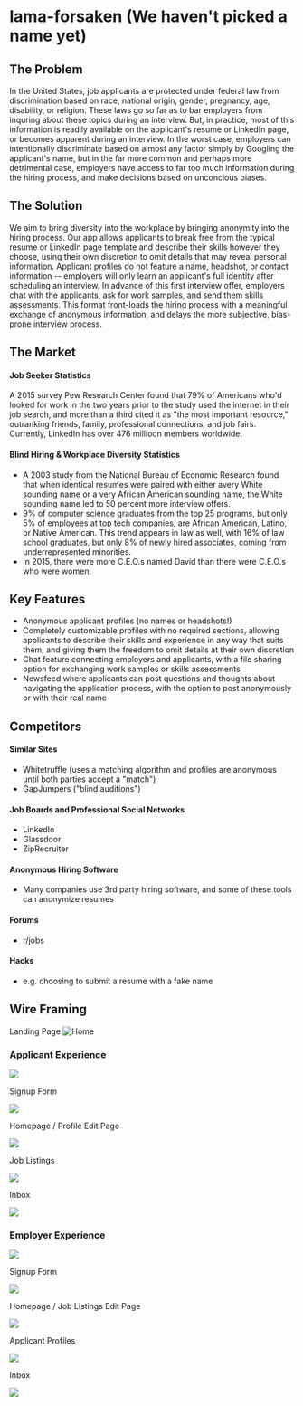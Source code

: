 # lama-forsaken (We haven't picked a name yet) 

## The Problem 

In the United States, job applicants are protected under federal law from discrimination based on race, national origin, gender, pregnancy, age, disability, or religion. These laws go so far as to bar employers from inquring about these topics during an interview. But, in practice, most of this information is readily available on the applicant's resume or LinkedIn page, or becomes apparent during an interview. In the worst case, employers can intentionally discriminate based on almost any factor simply by Googling the applicant's name, but in the far more common and perhaps more detrimental case, employers have access to far too much information during the hiring process, and make decisions based on unconcious biases. 

## The Solution 

We aim to bring diversity into the workplace by bringing anonymity into the hiring process. Our app allows applicants to break free from the typical resume or LinkedIn page template and describe their skills however they choose, using their own discretion to omit details that may reveal personal information. Applicant profiles do not feature a name, headshot, or contact information  -- employers will only learn an applicant's full identity after scheduling an interview. In advance of this first interview offer, employers chat with the applicants, ask for work samples, and send them skills assessments. This format front-loads the hiring process with a meaningful exchange of anonymous information, and delays the more subjective, bias-prone interview process. 

## The Market 

#### Job Seeker Statistics 
A 2015 survey Pew Research Center found that 79% of Americans who'd looked for work in the two years prior to the study used the internet in their job search, and more than a third cited it as "the most important resource," outranking friends, family, professional connections, and job fairs. Currently, LinkedIn has over 476 millioon members worldwide. 

#### Blind Hiring & Workplace Diversity Statistics
- A 2003 study from the National Bureau of Economic Research found that when identical resumes were paired with either avery White sounding name or a very African American sounding name, the White sounding name led to 50 percent more interview offers. 
- 9% of computer science graduates from the top 25 programs, but only 5% of employees at top tech companies, are African American, Latino, or Native American. This trend appears in law as well, with 16% of law school graduates, but only 8% of newly hired associates, coming from underrepresented minorities. 
- In 2015, there were more C.E.O.s named David than there were C.E.O.s who were women. 

## Key Features 

- Anonymous applicant profiles (no names or headshots!) 
- Completely customizable profiles with no required sections, allowing applicants to describe their skills and experience in any way that suits them, and giving them the freedom to omit details at their own discretion 
- Chat feature connecting employers and applicants, with a file sharing option for exchanging work samples or skills assessments 
- Newsfeed where applicants can post questions and thoughts about navigating the application process, with the option to post anonymously or with their real name 

## Competitors 

#### Similar Sites 
- Whitetruffle (uses a matching algorithm and profiles are anonymous until both parties accept a "match") 
- GapJumpers ("blind auditions") 

#### Job Boards and Professional Social Networks 
- LinkedIn
- Glassdoor
- ZipRecruiter 

#### Anonymous Hiring Software 
- Many companies use 3rd party hiring software, and some of these tools can anonymize resumes 

#### Forums 
- r/jobs 

#### Hacks 
- e.g. choosing to submit a resume with a fake name 

## Wire Framing
Landing Page 
![](https://github.com/KristenManning/lama-forsaken/blob/readme/Screen%20Shot%202017-04-22%20at%202.01.48%20AM.png "Home")
### Applicant Experience 
![](https://github.com/KristenManning/lama-forsaken/blob/readme/Screen%20Shot%202017-04-22%20at%202.01.57%20AM.png "")

Signup Form 

![](https://github.com/KristenManning/lama-forsaken/blob/readme/Screen%20Shot%202017-04-22%20at%202.02.05%20AM.png "")

Homepage / Profile Edit Page

![](https://github.com/KristenManning/lama-forsaken/blob/readme/Screen%20Shot%202017-04-22%20at%202.02.14%20AM.png "")

Job Listings 

![](https://github.com/KristenManning/lama-forsaken/blob/readme/Screen%20Shot%202017-04-22%20at%202.02.24%20AM.png "")

Inbox

![](https://github.com/KristenManning/lama-forsaken/blob/readme/Screen%20Shot%202017-04-22%20at%202.02.32%20AM.png "")

### Employer Experience

![](https://github.com/KristenManning/lama-forsaken/blob/readme/Screen%20Shot%202017-04-22%20at%202.02.44%20AM.png "")

Signup Form 

![](https://github.com/KristenManning/lama-forsaken/blob/readme/Screen%20Shot%202017-04-22%20at%202.02.51%20AM.png "")

Homepage / Job Listings Edit Page 

![](https://github.com/KristenManning/lama-forsaken/blob/readme/Screen%20Shot%202017-04-22%20at%202.02.58%20AM.png "")

Applicant Profiles 

![](https://github.com/KristenManning/lama-forsaken/blob/readme/Screen%20Shot%202017-04-22%20at%202.03.12%20AM.png "")

Inbox 

![](https://github.com/KristenManning/lama-forsaken/blob/readme/Screen%20Shot%202017-04-22%20at%202.03.26%20AM.png "")

